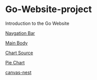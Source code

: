 # Go-Website-project

Introduction to the Go Website

[Navgation Bar](https://codepen.io/JoanHu/pen/zxYGyLz)

[Main Body](https://codepen.io/JoanHu/pen/yyLNGWg)

[Chart Source](https://developers.google.com/chart/interactive/docs/gallery)

[Pie Chart](https://codepen.io/JoanHu/pen/EaxjrNR)

[canvas-nest]()
